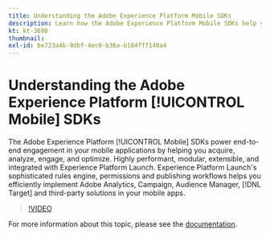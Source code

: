 ```yaml
---
title: Understanding the Adobe Experience Platform Mobile SDKs
description: Learn how the Adobe Experience Platform Mobile SDKs help you efficiently implement Adobe Analytics, Campaign, Audience Manager, Target and third party solutions in your mobile apps.
kt: kt-3698
thumbnail:
exl-id: be723a4b-9dbf-4ec0-b36a-b184fff140a4
---
```

# Understanding the Adobe Experience Platform [!UICONTROL Mobile] SDKs

The Adobe Experience Platform [!UICONTROL Mobile] SDKs power end-to-end engagement in your mobile applications by helping you acquire, analyze, engage, and optimize. Highly performant, modular, extensible, and integrated with Experience Platform Launch. Experience Platform Launch's sophisticated rules engine, permissions and publishing workflows helps you efficiently implement Adobe Analytics, Campaign, Audience Manager, [!DNL Target] and third-party solutions in your mobile apps.

>[!VIDEO](https://video.tv.adobe.com/v/28948?quality=12)

For more information about this topic, please see the [documentation](https://aep-sdks.gitbook.io/docs/).
